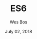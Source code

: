 ---
date: July 02, 2018
title: ES6
author: Wes Bos
link: https://es6.io
description: ES6.io is Wes' in-depth look into ES6 (aka ES2015) and newer versions of JavaScript. Wes Bos really goes into detail by demonstrating new language constructs and sugar syntax. A training that really sheds a light on modern JavaScript.
image: "es6.png"
tags:
- courses
- javascript

# ================================
# ARTICLE TAGS AVAILABLE
# ================================
# - animation
# - code
# - contribution
# - design-tokens
# - figma
# - leadership
# - patterns
# - process
# - sketch
# ================================
---
